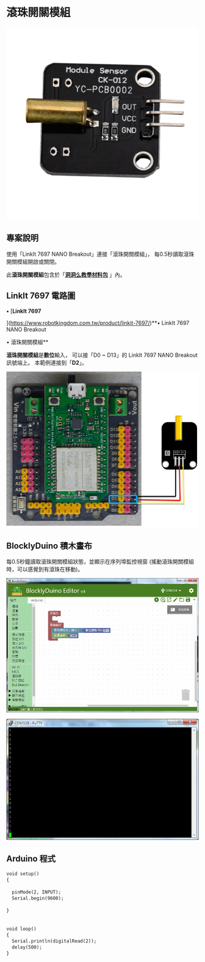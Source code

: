 # 滾珠開關模組

![](../../.gitbook/assets/linkit7697_advanceballswitch_00.png)

## 專案說明

使用「LinkIt 7697 NANO Breakout」連接「滾珠開關模組」， 每0.5秒讀取滾珠開關模組開啟或關閉。
  
此**滾珠開關模組**包含於「[**洞洞么教學材料包**](https://www.robotkingdom.com.tw/product/rk-education-kit-001/) 」內。

## LinkIt 7697 電路圖

**•**	[**LinkIt 7697**
  
](https://www.robotkingdom.com.tw/product/linkit-7697/)**•	LinkIt 7697 NANO Breakout
  
•	滾珠開關模組**

**滾珠開關模組**是**數位**輸入， 可以接「D0 ~ D13」的 LinkIt 7697 NANO Breakout訊號端上。 本範例連接到「**D2**」。

![](../../.gitbook/assets/linkit7697_advanceballswitch_01.png)

## BlocklyDuino 積木畫布

每0.5秒鐘讀取滾珠開關模組狀態，並顯示在序列埠監控視窗 \(搖動滾珠開關模組時，可以感覺到有滾珠在移動\)。

![](../../.gitbook/assets/linkit7697_advanceballswitch_02.png)

![](../../.gitbook/assets/linkit7697_advanceballswitch_03.png)

## Arduino 程式

```text
void setup()
{

  pinMode(2, INPUT);
  Serial.begin(9600);

}


void loop()
{
  Serial.println(digitalRead(2));
  delay(500);
}

```


